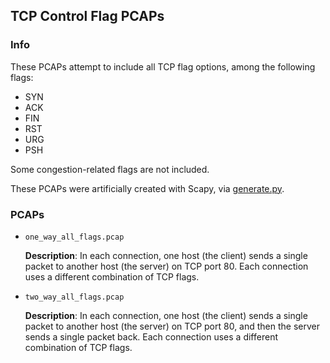 ## TCP Control Flag PCAPs

### Info

These PCAPs attempt to include all TCP flag options, among the following flags:

+ SYN
+ ACK
+ FIN
+ RST
+ URG
+ PSH

Some congestion-related flags are not included.

These PCAPs were artificially created with Scapy, via [generate.py](./generate.py).

### PCAPs

+ `one_way_all_flags.pcap`

  **Description**: In each connection, one host (the client) sends a single packet to another host (the server) on TCP port 80. Each connection uses a different combination of TCP flags.

+ `two_way_all_flags.pcap`

  **Description**: In each connection, one host (the client) sends a single packet to another host (the server) on TCP port 80, and then the server sends a single packet back. Each connection uses a different combination of TCP flags.

